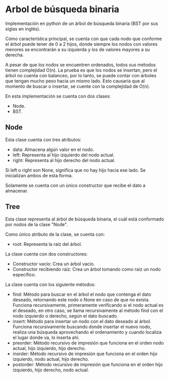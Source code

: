 # Arbol de búsqueda binaria

Implementación en python de un árbol de búsqueda binaria (BST por sus siglas en inglés).

Cómo característica principal, se cuenta con que cada nodo que conforme el árbol puede tener de 0 a 2 hijos, donde siempre los nodos con valores menores se encontrarán a su izquierda y los de valores mayores a su derecha.

A pesar de que los nodos se encuentren ordenados, todos sus métodos tienen complejidad O(n).
La prueba es que los nodos se insertan, pero el árbol no cuenta con balanceo, por lo tanto, se puede contar con árboles que tengan mucho peso hacia un mismo lado. Esto causaría que al momento de buscar o insertar, se cuente con la complejidad de O(n).

En esta implementación se cuenta con dos clases:
- Node.
- BST.

## Node
Esta clase cuenta con tres atributos:
- data: Almacena algún valor en el nodo.
- left: Representa al hijo izquierdo del nodo actual.
- right: Representa al hijo derecho del nodo actual.

Si left o right son None, significa que no hay hijo hacia ese lado. Se inicializan ambos de esta forma.

Solamente se cuenta con un único constructor que recibe el dato a almacenar.

## Tree
Esta clase representa al árbol de búsqueda binaria, el cuál está conformado por nodos de la clase "Node".

Como único atributo de la clase, se cuenta con:
- root: Representa la raíz del árbol.

La clase cuenta con dos constructores:
- Constructor vacío: Crea un árbol vacío.
- Constructor recibiendo raíz: Crea un árbol tomando como raíz un nodo específico.

La clase cuenta con los siguiente métodos:
- find: Método para buscar en el árbol el nodo que contenga el dato deseado, retornando este nodo o None en caso de que no exista. Funciona recursivamente, primeramente verificando si el nodo actual es el deseado, en otro caso, se llama recursivamente al método find con el nodo izquierdo o derecho, según el dato buscado.
- insert: Método para insertar un nodo con el dato deseado al árbol. Funciona recursivamente buscando donde insertar el nuevo nodo, realiza una búsqueda aprovechando el ordenamiento y cuando localiza el lugar donde va, lo inserta ahí.
- preorder: Método recursivo de impresión que funciona en el orden nodo actual, hijo izquierdo, hijo derecho.
- inorder: Método recursivo de impresión que funciona en el orden hijo izquierdo, nodo actual, hijo derecho.
- postorder: Método recursivo de impresión que funciona en el orden hijo izquierdo, hijo derecho, nodo actual.